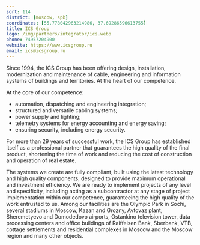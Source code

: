 ```yaml
---
sort: 114
district: [moscow, spb]
coordinates: [55.778042963214986, 37.69286596613755]
title: ICS Group
logo: /img/partners/integrator/ics.webp
phone: 74957204900
website: https://www.icsgroup.ru
email: ics@icsgroup.ru
---
```


Since 1994, the ICS Group has been offering design, installation, modernization and maintenance of cable, engineering and information systems of buildings and territories. At the heart of our competence.


At the core of our competence:
* automation, dispatching and engineering integration;
* structured and versatile cabling systems;
* power supply and lighting;
* telemetry systems for energy accounting and energy saving;
* ensuring security, including energy security.

For more than 29 years of successful work, the ICS Group has established itself as a professional partner that guarantees the high quality of the final product, shortening the time of work and reducing the cost of construction and operation of real estate.

The systems we create are fully compliant, built using the latest technology and high quality components, designed to provide maximum operational and investment efficiency.
We are ready to implement projects of any level and specificity, including acting as a subcontractor at any stage of project implementation within our competence, guaranteeing the high quality of the work entrusted to us. Among our facilities are the Olympic Park in Sochi, several stadiums in Moscow, Kazan and Grozny, Avtovaz plant, Sheremetyevo and Domodedovo airports, Ostankino television tower, data processing centers and office buildings of Raiffeisen Bank, Sberbank, VTB, cottage settlements and residential complexes in Moscow and the Moscow region and many other objects.
